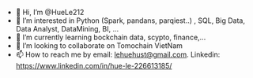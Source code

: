 - 👋 Hi, I’m @HueLe212
- 👀 I’m interested in Python (Spark, pandans, parqiest..) , SQL, Big Data, Data Analyst, DataMining, BI, ... 
- 🌱 I’m currently learning bockchain data, scypto, finance,...
- 💞️ I’m looking to collaborate on Tomochain VietNam
- 📫 How to reach me by email: lehuehust@gmail.com. Linkedin: https://www.linkedin.com/in/hue-le-226613185/

<!---
HueLe212/HueLe212 is a ✨ special ✨ repository because its `README.md` (this file) appears on your GitHub profile.
You can click the Preview link to take a look at your changes.
--->
